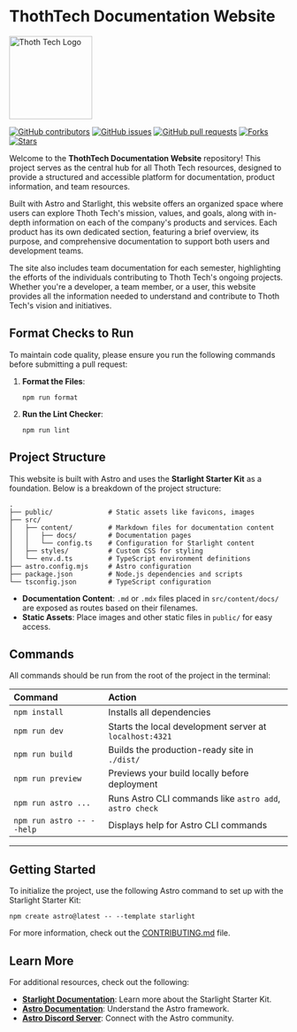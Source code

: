 # ThothTech Documentation Website

<p align="left">
    <img width="150px" src="https://github.com/thoth-tech/.github/blob/main/images/splashkit.png"
    alt="Thoth Tech Logo"/>
</p>

[![GitHub contributors](https://img.shields.io/github/contributors/thoth-tech/ThothTech-Documentation-Website?label=Contributors&color=F5A623)](https://github.com/thoth-tech/ThothTech-Documentation-Website/graphs/contributors)
[![GitHub issues](https://img.shields.io/github/issues/thoth-tech/ThothTech-Documentation-Website?label=Issues&color=F5A623)](https://github.com/thoth-tech/ThothTech-Documentation-Website/issues)
[![GitHub pull requests](https://img.shields.io/github/issues-pr/thoth-tech/ThothTech-Documentation-Website?label=Pull%20Requests&color=F5A623)](https://github.com/thoth-tech/ThothTech-Documentation-Website/pulls)
[![Forks](https://img.shields.io/github/forks/thoth-tech/ThothTech-Documentation-Website?label=Forks&color=F5A623)](https://github.com/thoth-tech/ThothTech-Documentation-Website/network/members)
[![Stars](https://img.shields.io/github/stars/thoth-tech/ThothTech-Documentation-Website?label=Stars&color=F5A623)](https://github.com/thoth-tech/ThothTech-Documentation-Website/stargazers)

Welcome to the **ThothTech Documentation Website** repository! This project serves as the central
hub for all Thoth Tech resources, designed to provide a structured and accessible platform for
documentation, product information, and team resources.

Built with Astro and Starlight, this website offers an organized space where users can explore Thoth
Tech's mission, values, and goals, along with in-depth information on each of the company's products
and services. Each product has its own dedicated section, featuring a brief overview, its purpose,
and comprehensive documentation to support both users and development teams.

The site also includes team documentation for each semester, highlighting the efforts of the
individuals contributing to Thoth Tech's ongoing projects. Whether you're a developer, a team
member, or a user, this website provides all the information needed to understand and contribute to
Thoth Tech's vision and initiatives.

## Format Checks to Run

To maintain code quality, please ensure you run the following commands before submitting a pull
request:

1. **Format the Files**:

   ```shell
   npm run format
   ```

2. **Run the Lint Checker**:

   ```shell
   npm run lint
   ```

## Project Structure

This website is built with Astro and uses the **Starlight Starter Kit** as a foundation. Below is a
breakdown of the project structure:

```plaintext
.
├── public/              # Static assets like favicons, images
├── src/
│   ├── content/         # Markdown files for documentation content
│   │   ├── docs/        # Documentation pages
│   │   └── config.ts    # Configuration for Starlight content
│   ├── styles/          # Custom CSS for styling
│   └── env.d.ts         # TypeScript environment definitions
├── astro.config.mjs     # Astro configuration
├── package.json         # Node.js dependencies and scripts
└── tsconfig.json        # TypeScript configuration
```

- **Documentation Content**: `.md` or `.mdx` files placed in `src/content/docs/` are exposed as
  routes based on their filenames.
- **Static Assets**: Place images and other static files in `public/` for easy access.

## Commands

All commands should be run from the root of the project in the terminal:

| Command                   | Action                                                  |
| :------------------------ | :------------------------------------------------------ |
| `npm install`             | Installs all dependencies                               |
| `npm run dev`             | Starts the local development server at `localhost:4321` |
| `npm run build`           | Builds the production-ready site in `./dist/`           |
| `npm run preview`         | Previews your build locally before deployment           |
| `npm run astro ...`       | Runs Astro CLI commands like `astro add`, `astro check` |
| `npm run astro -- --help` | Displays help for Astro CLI commands                    |

---

## Getting Started

To initialize the project, use the following Astro command to set up with the Starlight Starter Kit:

```shell
npm create astro@latest -- --template starlight
```

For more information, check out the [CONTRIBUTING.md](CONTRIBUTING.md) file.

## Learn More

For additional resources, check out the following:

- **[Starlight Documentation](https://starlight.astro.build/)**: Learn more about the Starlight
  Starter Kit.
- **[Astro Documentation](https://docs.astro.build)**: Understand the Astro framework.
- **[Astro Discord Server](https://astro.build/chat)**: Connect with the Astro community.
